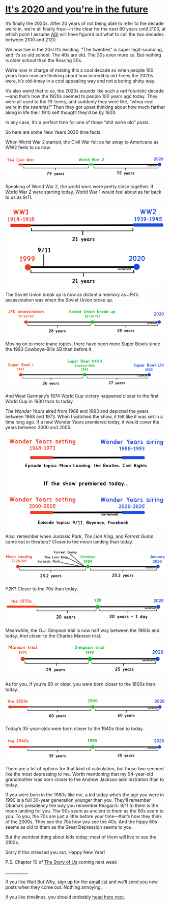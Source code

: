 
# [It's 2020 and you're in the future](https://waitbutwhy.com/2020/01/its-2020-and-youre-in-the-future.html)

It’s finally the 2020s. After 20 years of not being able to refer to the decade we’re in, we’re all finally free—in the clear for the next 80 years until 2100, at which point I assume [AGI](https://waitbutwhy.com/2015/01/artificial-intelligence-revolution-1.html) will have figured out what to call the two decades between 2100 and 2120.

We now live in the 20s! It’s exciting. “The twenties” is super legit-sounding, and it’s so old school. The 40s are old. The 30s even more so. But nothing is older school than the Roaring 20s.

We’re now in charge of making this a cool decade so when people 100 years from now are thinking about how incredibly old-timey the 2020s were, it’s old-timey in a cool appealing way and not a boring shitty way.

It’s also weird that to us, the 2020s sounds like such a rad futuristic decade—and that’s how the 1920s seemed to people 100 years ago today. They were all used to the 19-teens, and suddenly they were like, “whoa cool we’re in the _twenties!”_ Then they got upset thinking about how much farther along in life their 1910 self thought they’d be by 1920.

In any case, it’s a perfect time for one of those “shit we’re old” posts.

So here are some New Years 2020 time facts:

When World War 2 started, the Civil War felt as far away to Americans as WW2 feels to us now.

[![](/assets/1-1.png)](https://waitbutwhy.com/wp-content/uploads/2020/01/1-1.png)

Speaking of World War 2, the world wars were pretty close together. If World War 2 were starting today, World War 1 would feel about as far back to us as 9/11.

[![](/assets/7.png)](https://waitbutwhy.com/wp-content/uploads/2020/01/7.png)

The Soviet Union break up is now as distant a memory as JFK’s assassination was when the Soviet Union broke up.

[![](/assets/3-1.png)](https://waitbutwhy.com/wp-content/uploads/2020/01/3-1.png)

Moving on to more inane topics, there have been more Super Bowls since the 1993 Cowboys–Bills SB than before it.

[![](/assets/2.png)](https://waitbutwhy.com/wp-content/uploads/2020/01/2.png)

And West Germany’s 1974 World Cup victory happened closer to the first World Cup in 1930 than to today.

_The Wonder Years_ aired from 1988 and 1993 and depicted the years between 1968 and 1973. When I watched the show, it felt like it was set in a time long ago. If a new Wonder Years premiered today, it would cover the years between 2000 and 2005.

[![](/assets/6-1.png)](https://waitbutwhy.com/wp-content/uploads/2020/01/6-1.png)

Also, remember when _Jurassic Park_, _The Lion King_, and _Forrest Gump_ came out in theaters? Closer to the moon landing than today.

[![](/assets/8.png)](https://waitbutwhy.com/wp-content/uploads/2020/01/8.png)

Y2K? Closer to the 70s than today.

[![](/assets/9-1.png)](https://waitbutwhy.com/wp-content/uploads/2020/01/9-1.png)

Meanwhile, the O.J. Simpson trial is now half way between the 1960s and today. And closer to the Charles Manson trial.

[![](/assets/10-2.png)](https://waitbutwhy.com/wp-content/uploads/2020/01/10-2.png)

As for you, if you’re 60 or older, you were born closer to the 1800s than today.

[![](/assets/4-1.png)](https://waitbutwhy.com/wp-content/uploads/2020/01/4-1.png)

Today’s 35-year-olds were born closer to the 1940s than to today.

[![](/assets/5-1.png)](https://waitbutwhy.com/wp-content/uploads/2020/01/5-1.png)

There are a lot of options for that kind of calculation, but those two seemed like the most depressing to me. Worth mentioning that my 94-year-old grandmother was born closer to the Andrew Jackson administration than to today.

If you were born in the 1980s like me, a kid today who’s the age you were in 1990 is a full 30-year generation younger than you. They’ll remember Obama’s presidency the way you remember Reagan’s. 9/11 to them is the moon landing for you. The 90s seem as ancient to them as the 60s seem to you. To you, the 70s are just a little before your time—that’s how they think of the 2000s. They see the 70s how you see the 40s. And the hippy 60s seems as old to them as the Great Depression seems to you.

But the weirdest thing about kids today: most of them will live to see the 2100s.

Sorry if this stressed you out. Happy New Year!

P.S. Chapter 10 of [The Story of Us](https://waitbutwhy.com/2019/08/story-of-us.html) coming next week

\_\_\_\_\_\_\_\_\_\_\_

If you like Wait But Why, sign up for the [email list](https://mailchi.mp/waitbutwhy/email-signup) and we’ll send you new posts when they come out. Nothing annoying.

If you like timelines, you should probably [head here next](https://waitbutwhy.com/2013/08/putting-time-in-perspective.html).
